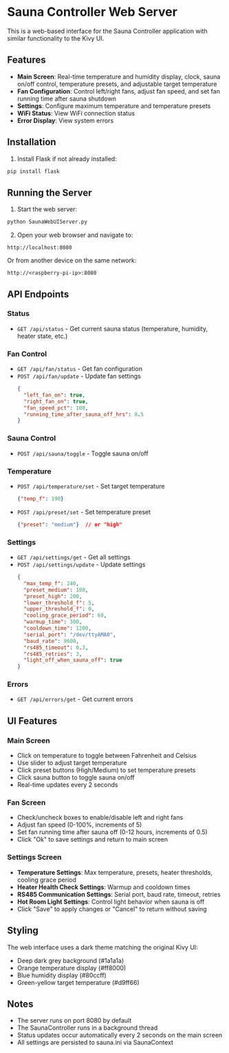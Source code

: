 # Sauna Controller Web Server

This is a web-based interface for the Sauna Controller application with similar functionality to the Kivy UI.

## Features

- **Main Screen**: Real-time temperature and humidity display, clock, sauna on/off control, temperature presets, and adjustable target temperature
- **Fan Configuration**: Control left/right fans, adjust fan speed, and set fan running time after sauna shutdown
- **Settings**: Configure maximum temperature and temperature presets
- **WiFi Status**: View WiFi connection status
- **Error Display**: View system errors

## Installation

1. Install Flask if not already installed:
```bash
pip install flask
```

## Running the Server

1. Start the web server:
```bash
python SaunaWebUIServer.py
```

2. Open your web browser and navigate to:
```
http://localhost:8080
```

Or from another device on the same network:
```
http://<raspberry-pi-ip>:8080
```

## API Endpoints

### Status
- `GET /api/status` - Get current sauna status (temperature, humidity, heater state, etc.)

### Fan Control
- `GET /api/fan/status` - Get fan configuration
- `POST /api/fan/update` - Update fan settings
  ```json
  {
    "left_fan_on": true,
    "right_fan_on": true,
    "fan_speed_pct": 100,
    "running_time_after_sauna_off_hrs": 0.5
  }
  ```

### Sauna Control
- `POST /api/sauna/toggle` - Toggle sauna on/off

### Temperature
- `POST /api/temperature/set` - Set target temperature
  ```json
  {"temp_f": 190}
  ```
- `POST /api/preset/set` - Set temperature preset
  ```json
  {"preset": "medium"}  // or "high"
  ```

### Settings
- `GET /api/settings/get` - Get all settings
- `POST /api/settings/update` - Update settings
  ```json
  {
    "max_temp_f": 240,
    "preset_medium": 180,
    "preset_high": 200,
    "lower_threshold_f": 5,
    "upper_threshold_f": 0,
    "cooling_grace_period": 60,
    "warmup_time": 300,
    "cooldown_time": 1200,
    "serial_port": "/dev/ttyAMA0",
    "baud_rate": 9600,
    "rs485_timeout": 0.3,
    "rs485_retries": 3,
    "light_off_when_sauna_off": true
  }
  ```

### Errors
- `GET /api/errors/get` - Get current errors

## UI Features

### Main Screen
- Click on temperature to toggle between Fahrenheit and Celsius
- Use slider to adjust target temperature
- Click preset buttons (High/Medium) to set temperature presets
- Click sauna button to toggle sauna on/off
- Real-time updates every 2 seconds

### Fan Screen
- Check/uncheck boxes to enable/disable left and right fans
- Adjust fan speed (0-100%, increments of 5)
- Set fan running time after sauna off (0-12 hours, increments of 0.5)
- Click "Ok" to save settings and return to main screen

### Settings Screen
- **Temperature Settings**: Max temperature, presets, heater thresholds, cooling grace period
- **Heater Health Check Settings**: Warmup and cooldown times
- **RS485 Communication Settings**: Serial port, baud rate, timeout, retries
- **Hot Room Light Settings**: Control light behavior when sauna is off
- Click "Save" to apply changes or "Cancel" to return without saving

## Styling

The web interface uses a dark theme matching the original Kivy UI:
- Deep dark grey background (#1a1a1a)
- Orange temperature display (#ff8000)
- Blue humidity display (#80ccff)
- Green-yellow target temperature (#d9ff66)

## Notes

- The server runs on port 8080 by default
- The SaunaController runs in a background thread
- Status updates occur automatically every 2 seconds on the main screen
- All settings are persisted to sauna.ini via SaunaContext
